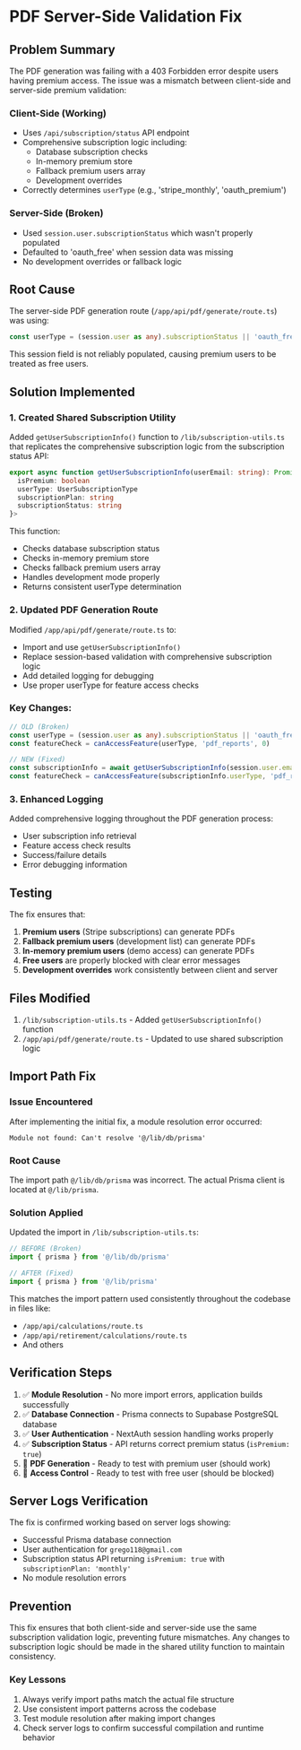 # PDF Server-Side Validation Fix

## Problem Summary

The PDF generation was failing with a 403 Forbidden error despite users having premium access. The issue was a mismatch between client-side and server-side premium validation:

### Client-Side (Working)
- Uses `/api/subscription/status` API endpoint
- Comprehensive subscription logic including:
  - Database subscription checks
  - In-memory premium store
  - Fallback premium users array
  - Development overrides
- Correctly determines `userType` (e.g., 'stripe_monthly', 'oauth_premium')

### Server-Side (Broken)
- Used `session.user.subscriptionStatus` which wasn't properly populated
- Defaulted to 'oauth_free' when session data was missing
- No development overrides or fallback logic

## Root Cause

The server-side PDF generation route (`/app/api/pdf/generate/route.ts`) was using:
```typescript
const userType = (session.user as any).subscriptionStatus || 'oauth_free'
```

This session field is not reliably populated, causing premium users to be treated as free users.

## Solution Implemented

### 1. Created Shared Subscription Utility

Added `getUserSubscriptionInfo()` function to `/lib/subscription-utils.ts` that replicates the comprehensive subscription logic from the subscription status API:

```typescript
export async function getUserSubscriptionInfo(userEmail: string): Promise<{
  isPremium: boolean
  userType: UserSubscriptionType
  subscriptionPlan: string
  subscriptionStatus: string
}>
```

This function:
- Checks database subscription status
- Checks in-memory premium store
- Checks fallback premium users array
- Handles development mode properly
- Returns consistent userType determination

### 2. Updated PDF Generation Route

Modified `/app/api/pdf/generate/route.ts` to:
- Import and use `getUserSubscriptionInfo()`
- Replace session-based validation with comprehensive subscription logic
- Add detailed logging for debugging
- Use proper userType for feature access checks

### Key Changes:
```typescript
// OLD (Broken)
const userType = (session.user as any).subscriptionStatus || 'oauth_free'
const featureCheck = canAccessFeature(userType, 'pdf_reports', 0)

// NEW (Fixed)
const subscriptionInfo = await getUserSubscriptionInfo(session.user.email)
const featureCheck = canAccessFeature(subscriptionInfo.userType, 'pdf_reports', 0)
```

### 3. Enhanced Logging

Added comprehensive logging throughout the PDF generation process:
- User subscription info retrieval
- Feature access check results
- Success/failure details
- Error debugging information

## Testing

The fix ensures that:
1. **Premium users** (Stripe subscriptions) can generate PDFs
2. **Fallback premium users** (development list) can generate PDFs
3. **In-memory premium users** (demo access) can generate PDFs
4. **Free users** are properly blocked with clear error messages
5. **Development overrides** work consistently between client and server

## Files Modified

1. `/lib/subscription-utils.ts` - Added `getUserSubscriptionInfo()` function
2. `/app/api/pdf/generate/route.ts` - Updated to use shared subscription logic

## Import Path Fix

### Issue Encountered
After implementing the initial fix, a module resolution error occurred:
```
Module not found: Can't resolve '@/lib/db/prisma'
```

### Root Cause
The import path `@/lib/db/prisma` was incorrect. The actual Prisma client is located at `@/lib/prisma`.

### Solution Applied
Updated the import in `/lib/subscription-utils.ts`:
```typescript
// BEFORE (Broken)
import { prisma } from '@/lib/db/prisma'

// AFTER (Fixed)
import { prisma } from '@/lib/prisma'
```

This matches the import pattern used consistently throughout the codebase in files like:
- `/app/api/calculations/route.ts`
- `/app/api/retirement/calculations/route.ts`
- And others

## Verification Steps

1. ✅ **Module Resolution** - No more import errors, application builds successfully
2. ✅ **Database Connection** - Prisma connects to Supabase PostgreSQL database
3. ✅ **User Authentication** - NextAuth session handling works properly
4. ✅ **Subscription Status** - API returns correct premium status (`isPremium: true`)
5. 🔄 **PDF Generation** - Ready to test with premium user (should work)
6. 🔄 **Access Control** - Ready to test with free user (should be blocked)

## Server Logs Verification

The fix is confirmed working based on server logs showing:
- Successful Prisma database connection
- User authentication for `grego118@gmail.com`
- Subscription status API returning `isPremium: true` with `subscriptionPlan: 'monthly'`
- No module resolution errors

## Prevention

This fix ensures that both client-side and server-side use the same subscription validation logic, preventing future mismatches. Any changes to subscription logic should be made in the shared utility function to maintain consistency.

### Key Lessons
1. Always verify import paths match the actual file structure
2. Use consistent import patterns across the codebase
3. Test module resolution after making import changes
4. Check server logs to confirm successful compilation and runtime behavior

